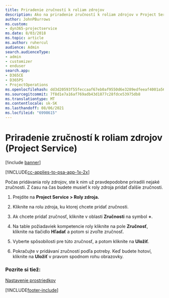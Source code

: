 ```yaml
---
title: Priradenie zručností k roliam zdrojov
description: Ako na priradenie zručností k roliam zdrojov v Project Service
author: JohnPBurrows
ms.custom:
- dyn365-projectservice
ms.date: 8/03/2018
ms.topic: article
ms.author: ruhercul
audience: Admin
search.audienceType:
- admin
- customizer
- enduser
search.app:
- D365CE
- D365PS
- ProjectOperations
ms.openlocfilehash: dd3d20593f55feccaaf67eb0af9550d6e3289edfeeaf4001a56fd39dbb1e3c07
ms.sourcegitcommit: 7f8d1e7a16af769adb43d1877c28fdce53975db8
ms.translationtype: MT
ms.contentlocale: sk-SK
ms.lasthandoff: 08/06/2021
ms.locfileid: "6998615"
---
```

# <a name="associate-skills-with-resource-roles-project-service"></a>Priradenie zručností k roliam zdrojov (Project Service)

[!include [banner](../includes/psa-now-project-operations.md)]

[!INCLUDE[cc-applies-to-psa-app-1x-2x](../includes/cc-applies-to-psa-app-1x-2x.md)]

Počas pridávania roly zdrojov, ste k nim už pravdepodobne priradili nejaké zručnosti. Z času na čas budete musieť k roly zdroja pridať ďalšie zručnosti.  
  
1.  Prejdite na **Project Service > Roly zdroja.**  
  
2.  Kliknite na rolu zdroja, ku ktorej chcete pridať zručnosti.  
  
3.  Ak chcete pridať zručnosť, kliknite v oblasti **Zručnosti** na symbol **+**.  
  
4.  Na table požiadaviek kompetencie roly kliknite na pole **Zručnosť**, kliknite na tlačidlo **Hľadať** a potom si zvoľte zručnosť.  
  
5.  Vyberte spôsobilosti pre túto zručnosť, a potom kliknite na **Uložiť**.  
  
6.  Pokračujte v pridávaní zručností podľa potreby. Keď budete hotoví, kliknite na **Uložiť** v pravom spodnom rohu obrazovky.  
  
### <a name="see-also"></a>Pozrite si tiež:  
 [Nastavenie prostriedkov](../psa/set-up-resources.md)


[!INCLUDE[footer-include](../includes/footer-banner.md)]